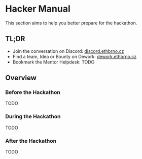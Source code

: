 # Hacker Manual

This section aims to help you better prepare for the hackathon.

## TL;DR

* Join the conversation on Discord: [discord.ethbrno.cz](https://discord.ethbrno.cz)
* Find a team, Idea or Bounty on Dework: [dework.ethbrno.cz](https://dework.ethbrno.cz)
* Bookmark the Mentor Helpdesk: TODO

## Overview

### Before the Hackathon

TODO

### During the Hackathon

TODO

### After the Hackathon

TODO


